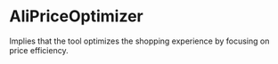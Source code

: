 # AliPriceOptimizer
Implies that the tool optimizes the shopping experience by focusing on price efficiency.
